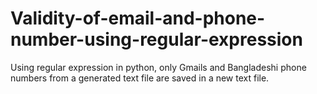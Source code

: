 # Validity-of-email-and-phone-number-using-regular-expression
Using regular expression in python, only Gmails and Bangladeshi phone numbers from a generated text file are saved in a new text file.
